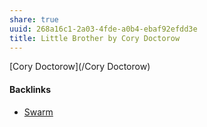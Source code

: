 ```yaml
---
share: true
uuid: 268a16c1-2a03-4fde-a0b4-ebaf92efdd3e
title: Little Brother by Cory Doctorow
---
```

[Cory Doctorow](/Cory Doctorow)


#### Backlinks

* [Swarm](/83b3dfaf-21e9-4c9e-8919-62d46305124d)